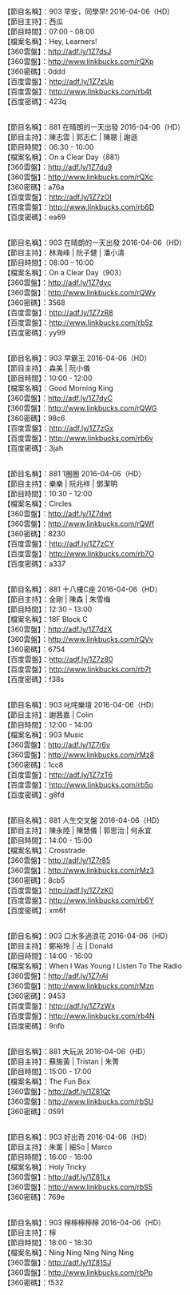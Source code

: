 <br>【節目名稱】：903 早安，同學早! 2016-04-06（HD）
<br>【節目主持】：西瓜
<br>【節目時間】：07:00 - 08:00
<br>【檔案名稱】：Hey, Learners!
<br>【360雲盤】：http://adf.ly/1Z7dsJ
<br>【360雲盤】：http://www.linkbucks.com/rQXp
<br>【360密碼】：0ddd
<br>【百度雲盤】：http://adf.ly/1Z7zUp
<br>【百度雲盤】：http://www.linkbucks.com/rb4t
<br>【百度密碼】：423q

<br>【節目名稱】：881 在晴朗的一天出發 2016-04-06（HD）
<br>【節目主持】：陳志雲 | 郭志仁 | 陳聰 | 謝遜
<br>【節目時間】：06:30 - 10:00
<br>【檔案名稱】：On a Clear Day（881）
<br>【360雲盤】：http://adf.ly/1Z7du9
<br>【360雲盤】：http://www.linkbucks.com/rQXc
<br>【360密碼】：a76a
<br>【百度雲盤】：http://adf.ly/1Z7zOI
<br>【百度雲盤】：http://www.linkbucks.com/rb6D
<br>【百度密碼】：ea69

<br>【節目名稱】：903 在晴朗的一天出發 2016-04-06（HD）
<br>【節目主持】：林海峰 | 阮子健 | 潘小濤
<br>【節目時間】：08:00 - 10:00
<br>【檔案名稱】：On a Clear Day（903）
<br>【360雲盤】：http://adf.ly/1Z7dvc
<br>【360雲盤】：http://www.linkbucks.com/rQWv
<br>【360密碼】：3568
<br>【百度雲盤】：http://adf.ly/1Z7zR8
<br>【百度雲盤】：http://www.linkbucks.com/rb5z
<br>【百度密碼】：yy99

<br>【節目名稱】：903 早霸王 2016-04-06（HD）
<br>【節目主持】：森美 | 阮小儀
<br>【節目時間】：10:00 - 12:00
<br>【檔案名稱】：Good Morning King
<br>【360雲盤】：http://adf.ly/1Z7dyC
<br>【360雲盤】：http://www.linkbucks.com/rQWG
<br>【360密碼】：98c6
<br>【百度雲盤】：http://adf.ly/1Z7zGx
<br>【百度雲盤】：http://www.linkbucks.com/rb6v
<br>【百度密碼】：3jah

<br>【節目名稱】：881 1圈圈 2016-04-06（HD）
<br>【節目主持】：樂樂 | 阮兆祥 | 鄧潔明
<br>【節目時間】：10:30 - 12:00
<br>【檔案名稱】：Circles
<br>【360雲盤】：http://adf.ly/1Z7dwt
<br>【360雲盤】：http://www.linkbucks.com/rQWf
<br>【360密碼】：8230
<br>【百度雲盤】：http://adf.ly/1Z7zCY
<br>【百度雲盤】：http://www.linkbucks.com/rb7O
<br>【百度密碼】：a337

<br>【節目名稱】：881 十八樓C座 2016-04-06（HD）
<br>【節目主持】：金剛 | 陳森 | 朱雪梅
<br>【節目時間】：12:30 - 13:00
<br>【檔案名稱】：18F Block C
<br>【360雲盤】：http://adf.ly/1Z7dzX
<br>【360雲盤】：http://www.linkbucks.com/rQVv
<br>【360密碼】：6754
<br>【百度雲盤】：http://adf.ly/1Z7z80
<br>【百度雲盤】：http://www.linkbucks.com/rb7t
<br>【百度密碼】：f38s

<br>【節目名稱】：903 叱咤樂壇 2016-04-06（HD）
<br>【節目主持】：謝茜嘉 | Colin
<br>【節目時間】：12:00 - 14:00
<br>【檔案名稱】：903 Music
<br>【360雲盤】：http://adf.ly/1Z7r6v
<br>【360雲盤】：http://www.linkbucks.com/rMz8
<br>【360密碼】：1cc8
<br>【百度雲盤】：http://adf.ly/1Z7zT6
<br>【百度雲盤】：http://www.linkbucks.com/rb5o
<br>【百度密碼】：g8fd

<br>【節目名稱】：881 人生交叉盤 2016-04-06（HD）
<br>【節目主持】：陳永陸 | 陳慧儀 | 郭思治 | 何永宜
<br>【節目時間】：14:00 - 15:00
<br>【檔案名稱】：Crosstrade
<br>【360雲盤】：http://adf.ly/1Z7r85
<br>【360雲盤】：http://www.linkbucks.com/rMz3
<br>【360密碼】：8cb5
<br>【百度雲盤】：http://adf.ly/1Z7zK0
<br>【百度雲盤】：http://www.linkbucks.com/rb6Y
<br>【百度密碼】：xm6f

<br>【節目名稱】：903 口水多過浪花 2016-04-06（HD）
<br>【節目主持】：鄭裕玲 | 占 | Donald
<br>【節目時間】：14:00 - 16:00
<br>【檔案名稱】：When I Was Young I Listen To The Radio
<br>【360雲盤】：http://adf.ly/1Z7rAl
<br>【360雲盤】：http://www.linkbucks.com/rMzn
<br>【360密碼】：9453
<br>【百度雲盤】：http://adf.ly/1Z7zWx
<br>【百度雲盤】：http://www.linkbucks.com/rb4N
<br>【百度密碼】：9nfb

<br>【節目名稱】：881 大玩派 2016-04-06（HD）
<br>【節目主持】：蘇施黃 | Tristan | 朱菁
<br>【節目時間】：15:00 - 17:00
<br>【檔案名稱】：The Fun Box
<br>【360雲盤】：http://adf.ly/1Z81Qt
<br>【360雲盤】：http://www.linkbucks.com/rbSU
<br>【360密碼】：0591

<br>【節目名稱】：903 好出奇 2016-04-06（HD）
<br>【節目主持】：朱薰 | 細So | Marco
<br>【節目時間】：16:00 - 18:00
<br>【檔案名稱】：Holy Tricky
<br>【360雲盤】：http://adf.ly/1Z81Lx
<br>【360雲盤】：http://www.linkbucks.com/rbS5
<br>【360密碼】：769e

<br>【節目名稱】：903 檸檸檸檸檸 2016-04-06（HD）
<br>【節目主持】：檸
<br>【節目時間】：18:00 - 18:30
<br>【檔案名稱】：Ning Ning Ning Ning Ning
<br>【360雲盤】：http://adf.ly/1Z81SJ
<br>【360雲盤】：http://www.linkbucks.com/rbPp
<br>【360密碼】：f532
